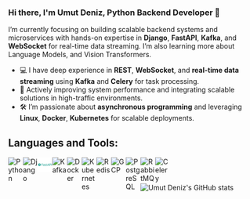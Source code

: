 ### Hi there, I'm Umut Deniz, Python Backend Developer 👋

I’m currently focusing on building scalable backend systems and microservices with hands-on expertise in **Django**, **FastAPI**, **Kafka**, and **WebSocket** for real-time data streaming. I’m also learning more about Language Models, and Vision Transformers.


- 💻 I have deep experience in **REST**, **WebSocket**, and **real-time data streaming** using **Kafka** and **Celery** for task processing.
- 🌱 Actively improving system performance and integrating scalable solutions in high-traffic environments.
- 🛠️ I’m passionate about **asynchronous programming** and leveraging **Linux**, **Docker**, **Kubernetes** for scalable deployments.

## Languages and Tools:
<img align="left" alt="Python" width="30px" src="https://www.vectorlogo.zone/logos/python/python-icon.svg" />
<img align="left" alt="Django" width="30px" src="https://www.vectorlogo.zone/logos/djangoproject/djangoproject-icon.svg" />
<img align="left" alt="FastAPI" width="30px" src="https://github.com/devicons/devicon/blob/master/icons/fastapi/fastapi-plain-wordmark.svg" />
<img align="left" alt="Kafka" width="30px" src="https://www.vectorlogo.zone/logos/apache_kafka/apache_kafka-icon.svg" />
<img align="left" alt="Docker" width="30px" src="https://www.vectorlogo.zone/logos/docker/docker-icon.svg" />
<img align="left" alt="Kubernetes" width="30px" src="https://www.vectorlogo.zone/logos/kubernetes/kubernetes-icon.svg" />
<img align="left" alt="Redis" width="30px" src="https://www.vectorlogo.zone/logos/redis/redis-icon.svg" />
<img align="left" alt="GCP" width="30px" src="https://www.vectorlogo.zone/logos/google_cloud/google_cloud-icon.svg" />
<img align="left" alt="PostgreSQL" width="30px" src="https://www.vectorlogo.zone/logos/postgresql/postgresql-icon.svg" />
<img align="left" alt="RabbitMQ" width="30px" src="https://www.vectorlogo.zone/logos/rabbitmq/rabbitmq-icon.svg" />
<img align="left" alt="Celery" width="30px" src="https://github.com/simple-icons/simple-icons/blob/master/icons/celery.svg" />

<br />
<br />
<br />

<img align="center" src="https://github-readme-stats.vercel.app/api?username=umutdz&show_icons=true&locale=en" alt="Umut Deniz's GitHub stats" />
